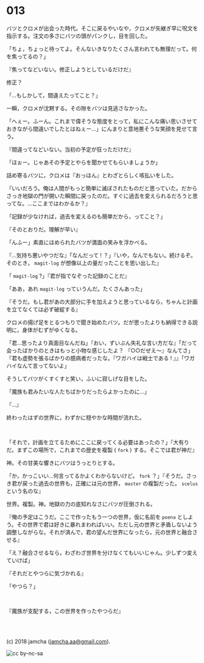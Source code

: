 

# 013

バツとクロメが出会った時代。そこに戻るやいなや，クロメが矢継ぎ早に呪文を指示する。注文の多さにバツの頭がパンクし，目を回した。  

「ちょ，ちょっと待ってよ。そんないきなりたくさん言われても無理だって。何を焦ってるの？」  

『焦ってなどいない。修正しようとしているだけだ』  

修正？  

「…もしかして，間違えたってこと？」  

一瞬，クロメが沈黙する。その隙をバツは見逃さなかった。  

「へぇー。ふーん。これまで偉そうな態度をとって，私にこんな痛い思いさせておきながら間違いでしたとはねぇー…」にんまりと意地悪そうな笑顔を見せて言う。  

『間違ってなどいない。当初の予定が狂っただけだ』  

「ほぉー。じゃあその予定とやらを聞かせてもらいましょうか」  

詰め寄るバツに，クロメは『おっほん』とわざとらしく咳払いをした。  

『いいだろう。俺は人間がもっと簡単に滅ぼされたものだと思っていた。だからさっき地獄の門が開いた瞬間に戻ったのだ。すぐに過去を変えられるだろうと思ってな。…ここまではわかるか？』  

「記録が少なければ，過去を変えるのも簡単だから，ってこと？」  

『そのとおりだ。理解が早い』  

「んふー」素直にほめられたバツが満面の笑みを浮かべる。  

『…気持ち悪いやつだな』「なんだって ! ？」『いや，なんでもない。続けるぞ。そのとき， `magit-log` が想像以上の量だったことを思い出した』  

「 `magit-log` ?」『君が指でなぞった記録のことだ』  

「ああ，あれ `magit-log` っていうんだ。たくさんあった」  

『そうだ。もし君があの大部分に手を加えようと思っているなら，ちゃんと計画を立てなくては必ず破綻する』  

クロメの揚げ足をとるつもりで聞き始めたバツ。だが思ったよりも納得できる説明に，身体がむずがゆくなる。  

「君…思ったより真面目なんだね」『おい，ずいぶん失礼な言い方だな』「だって会ったばかりのときはもっと小物な感じしたよ？ 『○○だぜえ〜』なんてさ」『君も虚勢を張るばかりの臆病者だったな。『ワガハイは戦士である ! 』』「ワガハイなんて言ってないよ」  

そうしてバツがくすくすと笑い，ふいに寂しげな目をした。  

「魔族も君みたいな人たちばかりだったらよかったのに…」  

『…』  

終わったはずの世界に，わずかに穏やかな時間が流れた。  

<br>  

「それで，計画を立てるためにここに戻ってくる必要はあったの？」『大有りだ。まずこの場所で，これまでの歴史を複製 ( `fork` ) する。そこでは君が神だ』  

神。その甘美な響きにバツはうっとりとする。  

「か，かっこいい…何言ってるかよくわからないけど。 `fork` ？」『そうだ。さっき君が戻った過去の世界も，正確には元の世界， `master` の複製だった。 `scelus` という名のな』  

世界。複製。神。地獄の力の底知れなさにバツが圧倒される。  

『俺の予定はこうだ。ここで作ったもう一つの世界，仮に名前を `poena` としよう。その世界で君は好きに暴れまわればいい。ただし元の世界と矛盾しないよう調整しながらな。それが済んで，君の望んだ世界になったら，元の世界と融合させる』  

「え？融合させるなら，わざわざ世界を分けなくてもいいじゃん。少しずつ変えていけば」  

『それだとやつらに気づかれる』  

「やつら？」  

<br>  

『魔族が支配する，この世界を作ったやつらだ』  

<br>  
<br>  

(c) 2018 jamcha (jamcha.aa@gmail.com).  

![cc by-nc-sa](https://i.creativecommons.org/l/by-nc-sa/4.0/88x31.png)  

